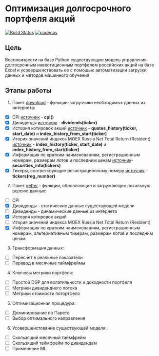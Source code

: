 # Оптимизация долгосрочного портфеля акций

[![Build Status](https://travis-ci.org/WLM1ke/PortfolioOptimizer.svg?branch=master)](https://travis-ci.org/WLM1ke/PortfolioOptimizer) [![codecov](https://codecov.io/gh/WLM1ke/PortfolioOptimizer/branch/master/graph/badge.svg)](https://codecov.io/gh/WLM1ke/PortfolioOptimizer)


## Цель
Воспроизвести на базе Python существующую модель управления долгосрочным инвестиционным портфелем российских акций на базе Excel и усовершенствовать ее с помощью автоматизации загрузки данных и методов машинного обучения

## Этапы работы
1. Пакет [download](https://github.com/WLM1ke/PortfolioOptimizer/tree/master/src/portfolio/download) -  функции-загрузчики необходимых данных из интернета:
- [x] CPI [источник](http://www.gks.ru/) - **cpi()**
- [x] Дивиденды [источник](https://www.dohod.ru/) - **dividends(ticker)**
- [x] История котировок акций [источник](https://www.moex.com) - **quotes_history(ticker, start_date)** и **index_history_from_start(ticker)**
- [x] Итория значений индекса MOEX Russia Net Total Return (Resident) [источник](https://www.moex.com/ru/index/totalreturn.aspx) - **index_history(ticker, start_date)** и **index_history_from_start(ticker)**
- [x] Информация по кратким наименованиям, регистрационным номерам, размерам лотов и последним ценам [источник](https://www.moex.com)- **securities_info(tickers)**
- [x] Тикеры, соответсвующие регистрационному номеру [источник](https://www.moex.com) - **tickers(reg_number)**

2. Пакет [getter](https://github.com/WLM1ke/PortfolioOptimizer/tree/master/src/portfolio/getter) - функции, обновляющие и загружающие локальную версию данных:
- [ ] CPI
- [x] Дивиденды - статические данные существующей модели
- [ ] Дивиденды - динамические данные из интернета
- [x] История котировок акций
- [ ] Итория значений индекса MOEX Russia Net Total Return (Resident)
- [x] Информация по кратким наименованиям, регистрационным номерам, альтернативным тикерам, размерам лотов и последним ценам

3. Трансформация данных:
- [ ] Пересчет в реальные показатели
- [ ] Перевод в месячные таймфреймы

4. Ключевы метрики портфеля:
- [ ] Простой DGP для волатильности и доходности портфеля
- [ ] Метрики дивидендного потока
- [ ] Метрики стоимости потортфеля

5. Оптимизационная процедура:
- [ ] Доминирование по Парето
- [ ] Выбор оптимального направления
  
6. Усовершенстование существующей модели:
- [ ] Скользящий месячный таймфрейм
- [ ] Скользящий таймфрейм по дивидендам
- [ ] Применение ML
